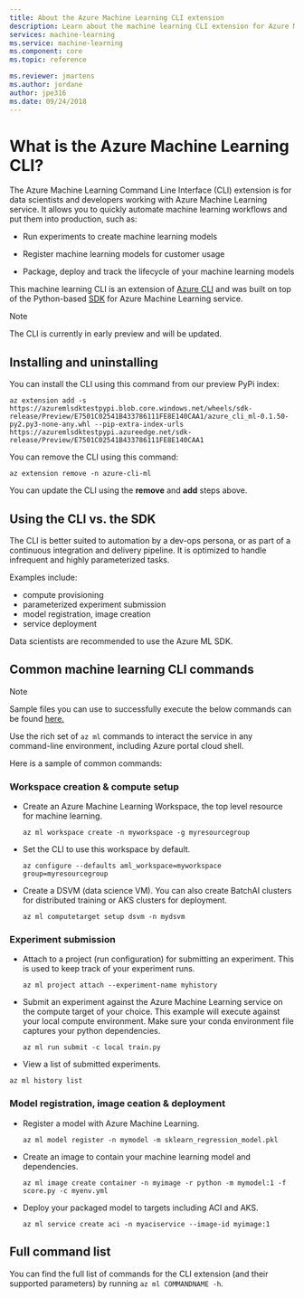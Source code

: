 ```yaml
---
title: About the Azure Machine Learning CLI extension
description: Learn about the machine learning CLI extension for Azure Machine Learning. 
services: machine-learning
ms.service: machine-learning
ms.component: core
ms.topic: reference

ms.reviewer: jmartens
ms.author: jordane
author: jpe316
ms.date: 09/24/2018
---
```


# What is the Azure Machine Learning CLI?

The Azure Machine Learning Command Line Interface (CLI) extension is for data scientists and developers working with Azure Machine Learning service. It allows you to quickly automate machine learning workflows and put them into production, such as:
+ Run experiments to create machine learning models

+ Register machine learning models for customer usage

+ Package, deploy and track the lifecycle of your machine learning models

This machine learning CLI is an extension of [Azure CLI](https://docs.microsoft.com/cli/azure/?view=azure-cli-latest) and was built on top of the Python-based <a href="http://aka.ms/aml-sdk" target="_blank">SDK</a> for Azure Machine Learning service.

> [!NOTE]
> The CLI is currently in early preview and will be updated.

## Installing and uninstalling

You can install the CLI using this command from our preview PyPi index:
```AzureCLI
az extension add -s https://azuremlsdktestpypi.blob.core.windows.net/wheels/sdk-release/Preview/E7501C02541B433786111FE8E140CAA1/azure_cli_ml-0.1.50-py2.py3-none-any.whl --pip-extra-index-urls  https://azuremlsdktestpypi.azureedge.net/sdk-release/Preview/E7501C02541B433786111FE8E140CAA1
```

You can remove the CLI using this command:
```AzureCLI
az extension remove -n azure-cli-ml
```

You can update the CLI using the **remove** and **add** steps above.

## Using the CLI vs. the SDK
The CLI is better suited to automation by a dev-ops persona, or as part of a continuous integration and delivery pipeline. It is optimized to handle infrequent and highly parameterized tasks. 

Examples include:
- compute provisioning
- parameterized experiment submission
- model registration, image creation
- service deployment

Data scientists are recommended to use the Azure ML SDK.

## Common machine learning CLI commands
> [!NOTE]
> Sample files you can use to successfully execute the below commands can be found [here.](https://github.com/Azure/MachineLearningNotebooks/tree/cli/cli)

Use the rich set of `az ml` commands to interact the service in any command-line environment, including Azure portal cloud shell.

Here is a sample of common commands:

### Workspace creation & compute setup

+ Create an Azure Machine Learning Workspace, the top level resource for machine learning.
   ```AzureCLI
   az ml workspace create -n myworkspace -g myresourcegroup
   ```

+ Set the CLI to use this workspace by default.
   ```AzureCLI
   az configure --defaults aml_workspace=myworkspace group=myresourcegroup
   ```

+ Create a DSVM (data science VM). You can also create BatchAI clusters for distributed training or AKS clusters for deployment.
  ```AzureCLI
  az ml computetarget setup dsvm -n mydsvm
  ```

### Experiment submission
+ Attach to a project (run configuration) for submitting an experiment. This is used to keep track of your experiment runs.
  ```AzureCLI
  az ml project attach --experiment-name myhistory
  ```

+ Submit an experiment against the Azure Machine Learning service on the compute target of your choice. This example will execute against your local compute environment. Make sure your conda environment file captures your python dependencies.

  ```AzureCLI
  az ml run submit -c local train.py
  ```

+ View a list of submitted experiments.
```AzureCLI
az ml history list
```

### Model registration, image ceation & deployment

+ Register a model with Azure Machine Learning.
  ```AzureCLI
  az ml model register -n mymodel -m sklearn_regression_model.pkl
  ```

+ Create an image to contain your machine learning model and dependencies. 
  ```AzureCLI
  az ml image create container -n myimage -r python -m mymodel:1 -f score.py -c myenv.yml
  ```

+ Deploy your packaged model to targets including ACI and AKS.
  ```AzureCLI
  az ml service create aci -n myaciservice --image-id myimage:1
  ```
    
## Full command list
You can find the full list of commands for the CLI extension (and their supported parameters) by running ```az ml COMMANDNAME -h```. 
